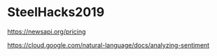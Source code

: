 # SteelHacks2019

https://newsapi.org/pricing

https://cloud.google.com/natural-language/docs/analyzing-sentiment
